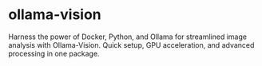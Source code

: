 # ollama-vision
Harness the power of Docker, Python, and Ollama for streamlined image analysis with Ollama-Vision. Quick setup, GPU acceleration, and advanced processing in one package.
